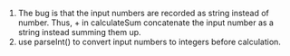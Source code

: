 1. The bug is that the input numbers are recorded as string instead of number. Thus, + in calculateSum concatenate the input number as a string instead summing them up. 
2. use parseInt() to convert input numbers to integers before calculation.
